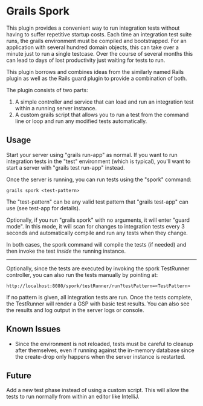 Grails Spork
=======================
This plugin provides a convenient way to run integration tests without having to suffer repetitive startup costs. Each time an
integration test suite runs, the grails environment must be compiled and bootstrapped. For an application with several hundred domain objects, this
can take over a minute just to run a single testcase. Over the course of several months this can lead to days of lost productivity just waiting
for tests to run. 

This plugin borrows and combines ideas from the similarly named Rails plugin as well as the Rails guard plugin to provide a combination of both.

The plugin consists of two parts:

1. A simple controller and service that can load and run an integration test within a running server instance.
2. A custom grails script that allows you to run a test from the command line or loop and run any modified tests automatically.

Usage
-----
Start your server using "grails run-app" as normal. If you want to run integration tests in the "test" environment (which is typical), you'll want 
to start a server with "grails test run-app" instead.

Once the server is running, you can run tests using the "spork" command:

    grails spork <test-pattern> 

The "test-pattern" can be any valid test pattern that "grails test-app" can use (see test-app for details).

Optionally, if you run "grails spork" with no arguments, it will enter "guard mode". In this mode, it will scan for changes to integration
tests every 3 seconds and automatically compile and run any tests when they change.

In both cases, the spork command will compile the tests (if needed) and then invoke the test *inside* the running instance.

---

Optionally, since the tests are executed by invoking the spork TestRunner controller, you can also run the tests manually by pointing at:

    http://localhost:8080/spork/testRunner/run?testPattern=<TestPattern>

If no pattern is given, all integration tests are run. Once the tests complete, the TestRunner will render a GSP with basic test results. You can also see the 
results and log output in the server logs or console.

Known Issues
------------
* Since the environment is not reloaded, tests must be careful to cleanup after themselves, even if running against the in-memory database since the create-drop
only happens when the server instance is restarted.

Future
----
Add a new test phase instead of using a custom script. This will allow the tests to run normally from within an editor like IntelliJ.
